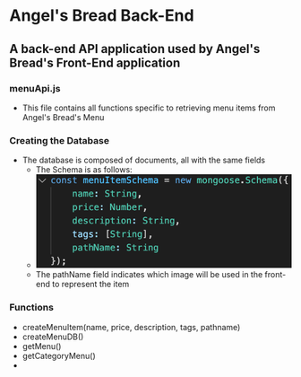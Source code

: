 # **Angel's Bread Back-End**
## A back-end API application used by Angel's Bread's Front-End application

### menuApi.js
* This file contains all functions specific to retrieving menu items from Angel's Bread's Menu

### Creating the Database
* The database is composed of documents, all with the same fields
	* The Schema is as follows:
	* ![](https://github.com/JohannesMendoza/angels-bread-backend/blob/master/readme-images/schema.png)
	* The pathName field indicates which image will be used in the front-end to represent the item
### Functions
* createMenuItem(name, price, description, tags, pathname)
* createMenuDB()
* getMenu()
* getCategoryMenu()
* 